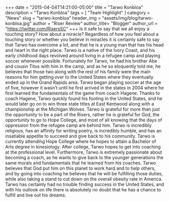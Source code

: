 +++
date        = "2015-04-04T14:21:00-05:00"
title       = "Tarwo Konbloa"
description = "Tarwo Konbloa"
tags        = [ "Team Highlight" ]
category    = "News"
slug        = "tarwo-konbloa"
header_img	= "assets/img/blog/tarwo-konbloa.jpg"
author		= "Riser Review"
author_title= "Blogger"
author_url	= "https://twitter.com/RisersSC"
+++
Is it safe to say that we all enjoy a touching story?  How about a miracle?  Regardless of how you feel about a touching story or whether you believe in miracles it is certainly safe to say that Tarwo has overcome a lot, and that he is a young man that has his head and heart in the right place.  Tarwo is a native of the Ivory Coast, and his early childhood days revolved around living in a refugee camp and playing soccer whenever possible. Fortunately for Tarwo, he had his brother Abe and cousin Titus with him in the camp, and as he so eloquently told me, he believes that those two along with the rest of his family were the main reasons for him getting over to the United States where they eventually ended up in the Grand Rapids area.  Tarwo began playing soccer at the age of five, however it wasn’t until he first arrived in the states in 2004 where he first learned the fundamentals of the game from coach Hagene.  Thanks to coach Hagene, Tarwo quickly found his footing in the United States, and he would later go on to win three state titles at East Kentwood along with a championship at the Michigan Wolves.  Tarwo is grateful for more than just the opportunity to be a part of the Risers, rather he is grateful for God, the opportunity to go to Hope College, and most of all knowing that the days of oppression from the refugee camp are behind him.  Tarwo is incredibly religious, has an affinity for writing poetry, is incredibly humble, and has an insatiable appetite to succeed and give back to his community.  Tarwo is currently attending Hope College where he hopes to attain a Bachelor of Arts degree in kinesiology.  After college, Tarwo hopes to get into coaching at the professional level.  Furthermore, Tarwo is extremely passionate about becoming a coach, as he wants to give back to the younger generations the same morals and fundamentals that he learned from his coaches. Tarwo believes that God put him on this planet to work hard and to help others, and by going into coaching he believes that he will be fulfilling those duties, while also taking a stand to cut down on the overall obesity rate in America.  Tarwo has certainly had no trouble finding success in the United States, and with his outlook on life there is absolutely no doubt that he has a chance to fulfill and live out his dreams.
